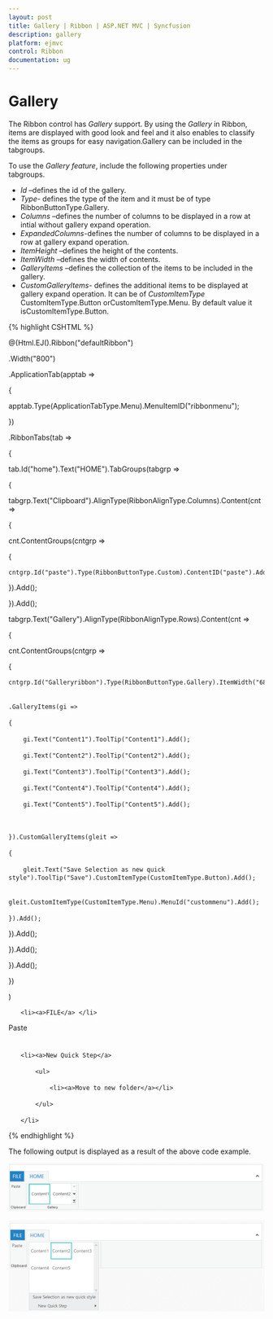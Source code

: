 ```yaml
---
layout: post
title: Gallery | Ribbon | ASP.NET MVC | Syncfusion
description: gallery
platform: ejmvc
control: Ribbon
documentation: ug
---
```


# Gallery

The Ribbon control has _Gallery_ support. By using the _Gallery_ in Ribbon, items are displayed with good look and feel and it also enables to classify the items as groups for easy navigation.Gallery can be included in the tabgroups.

To use the _Gallery feature_, include the following properties under tabgroups.

* _Id_ –defines the id of the gallery.
* _Type_- defines the type of the item and it must be of type RibbonButtonType.Gallery.
* _Columns_ –defines the number of columns to be displayed in a row at intial without gallery expand operation.
* _ExpandedColumns_-defines the number of columns to be displayed in a row at gallery expand operation.
* _ItemHeight_ –defines the height of the  contents.
* _ItemWidth_ –defines the width of contents.
* _GalleryItems_ –defines the collection of the items to be included in the gallery.
* _CustomGalleryItems_- defines the additional items to be  displayed at gallery expand operation. It can be of _CustomItemType_ CustomItemType.Button orCustomItemType.Menu. By default value it isCustomItemType.Button.



{% highlight CSHTML %}

@(Html.EJ().Ribbon("defaultRibbon")

.Width("800")

.ApplicationTab(apptab =>

{

apptab.Type(ApplicationTabType.Menu).MenuItemID("ribbonmenu");

})

.RibbonTabs(tab =>

{

tab.Id("home").Text("HOME").TabGroups(tabgrp =>

{

tabgrp.Text("Clipboard").AlignType(RibbonAlignType.Columns).Content(cnt =>

{

cnt.ContentGroups(cntgrp =>

{

	cntgrp.Id("paste").Type(RibbonButtonType.Custom).ContentID("paste").Add();

}).Add();

}).Add();



tabgrp.Text("Gallery").AlignType(RibbonAlignType.Rows).Content(cnt =>

{

cnt.ContentGroups(cntgrp =>

{

	cntgrp.Id("Galleryribbon").Type(RibbonButtonType.Gallery).ItemWidth("68").ItemHeight("54").Columns(2).ExpandedColumns(3)


	.GalleryItems(gi =>

	{

		gi.Text("Content1").ToolTip("Content1").Add();

		gi.Text("Content2").ToolTip("Content2").Add();

		gi.Text("Content3").ToolTip("Content3").Add();

		gi.Text("Content4").ToolTip("Content4").Add();

		gi.Text("Content5").ToolTip("Content5").Add();



	}).CustomGalleryItems(gleit =>

	{

		gleit.Text("Save Selection as new quick style").ToolTip("Save").CustomItemType(CustomItemType.Button).Add();

		gleit.CustomItemType(CustomItemType.Menu).MenuId("custommenu").Add();

	}).Add();

}).Add();

}).Add();

}).Add();



})

)

<ul id="ribbonmenu">

	<li><a>FILE</a> </li>

</ul>

<div id="paste" style="height: 40px; width: 43px;">Paste</div>

<ul id="custommenu">

	<li><a>New Quick Step</a>

		<ul>

			<li><a>Move to new folder</a></li>

		</ul>

	</li>

</ul>



{% endhighlight %}



The following output is displayed as a result of the above code example.

![](Gallery_images/Gallery_img1.png)



![](Gallery_images/Gallery_img2.png)



